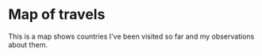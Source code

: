 # Map of travels

This is a map shows countries I've been visited so far and my observations about them.
